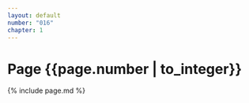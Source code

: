 ```yaml
---
layout: default
number: "016"
chapter: 1
---
```


# Page {{page.number | to_integer}}
{% include page.md %}
